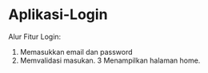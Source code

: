 # Aplikasi-Login

Alur Fitur Login:
1. Memasukkan email dan password
2. Memvalidasi masukan.
3 Menampilkan halaman home.
